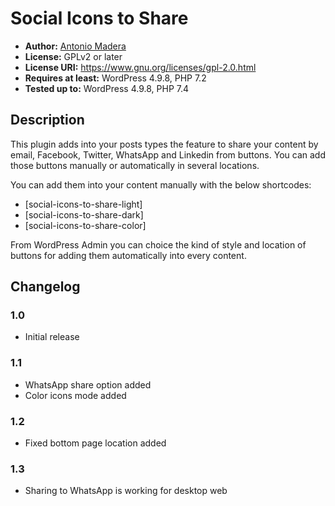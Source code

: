 # Social Icons to Share
* **Author:** [Antonio Madera](https://antoniomadera.com)
* **License:** GPLv2 or later
* **License URI:** https://www.gnu.org/licenses/gpl-2.0.html
* **Requires at least:** WordPress 4.9.8, PHP 7.2
* **Tested up to:** WordPress 4.9.8, PHP 7.4

## Description
This plugin adds into your posts types the feature to share your content by email, Facebook, Twitter, WhatsApp and Linkedin from buttons. You can add those buttons manually or automatically in several locations.

You can add them into your content manually with the below shortcodes:
* [social-icons-to-share-light]
* [social-icons-to-share-dark]
* [social-icons-to-share-color]

From WordPress Admin you can choice the kind of style and location of buttons for adding them automatically into every content.

## Changelog
### 1.0
* Initial release
### 1.1
* WhatsApp share option added
* Color icons mode added
### 1.2
* Fixed bottom page location added
### 1.3
* Sharing to WhatsApp is working for desktop web
